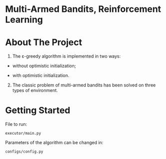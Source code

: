 # Multi-Armed Bandits, Reinforcement Learning

# About The Project

1) The ε-greedy algorithm is implemented in two ways:

- without optimistic initialization;

- with optimistic initialization.

2) The classic problem of multi-armed bandits has been solved on three types of environment.

# Getting Started

File to run: 
    
    executor/main.py

Parameters of the algorithm can be changed in:

    configs/config.py 
  
